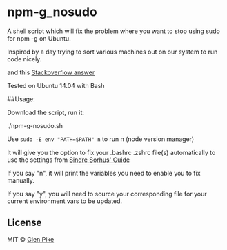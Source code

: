 npm-g_nosudo
============

A shell script which will fix the problem where you want to stop using sudo for npm -g on Ubuntu.

Inspired by a day trying to sort various machines out on our system to run code nicely.

and this [Stackoverflow answer](http://stackoverflow.com/a/13021677)

Tested on Ubuntu 14.04 with Bash

##Usage:

Download the script, run it:

./npm-g-nosudo.sh 

Use `sudo -E env "PATH=$PATH" n` to run n (node version manager)

It will give you the option to fix your .bashrc .zshrc file(s) automatically to use the settings from [Sindre Sorhus' Guide](https://github.com/sindresorhus/guides/blob/master/npm-global-without-sudo.md)

If you say "n", it will print the variables you need to enable you to fix manually.

If you say "y", you will need to source your corresponding file for your current environment vars to be updated.

## License

MIT © [Glen Pike](http://glenpike.co.uk)
